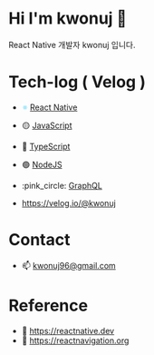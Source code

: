 
# Hi I'm kwonuj 👋
React Native 개발자 kwonuj 입니다.

# Tech-log ( Velog )
- <img 
        src="https://raw.githubusercontent.com/github/explore/80688e429a7d4ef2fca1e82350fe8e3517d3494d/topics/react/react.png"
        style="height : 10px;"/> [React Native](https://velog.io/@kwonuj/series/React-Native)
- :yellow_circle: [JavaScript](https://velog.io/@kwonuj/series/JavaScript)
- :large_blue_circle: [TypeScript](https://velog.io/@kwonuj/series/TypeScript)
- :green_circle: [NodeJS](https://velog.io/@kwonuj/series/NodeJS)
- :pink_circle: [GraphQL](https://velog.io/@kwonuj/series/GraphQL)

- https://velog.io/@kwonuj

# Contact
- 📫 kwonuj96@gmail.com

# Reference
- 📌 https://reactnative.dev
- 📌 https://reactnavigation.org
